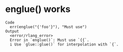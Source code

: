 # englue() works

    Code
      err(englue("{'foo'}"), "Must use")
    Output
      <error/rlang_error>
      Error in `englue()`: Must use `{{`.
      i Use `glue::glue()` for interpolation with `{`.

